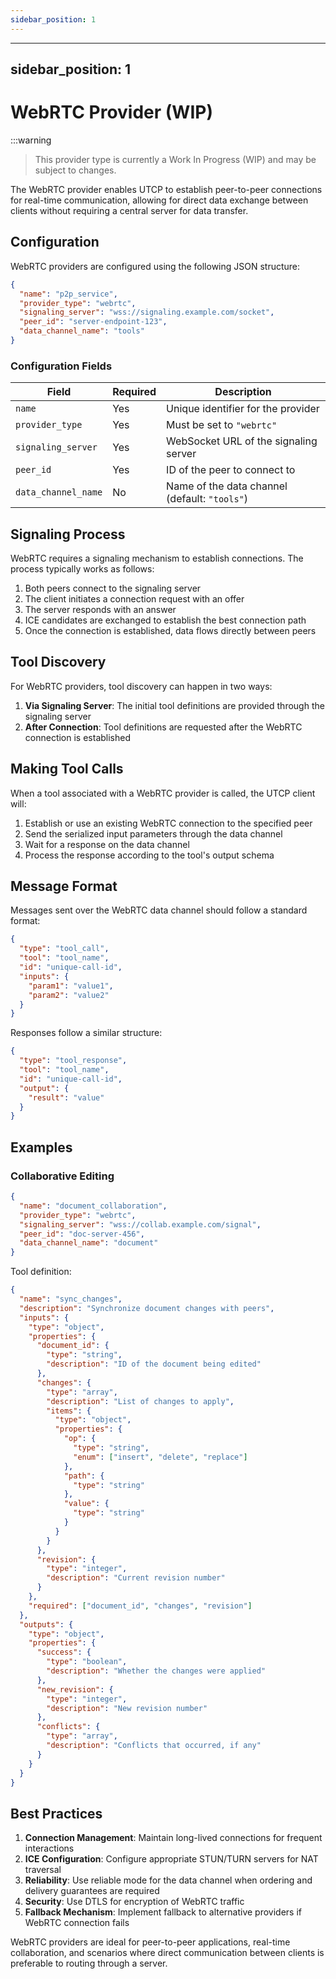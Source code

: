 ```yaml
---
sidebar_position: 1
---
```





---
sidebar_position: 1
---

# WebRTC Provider (WIP)

:::warning

> This provider type is currently a Work In Progress (WIP) and may be subject to changes.

The WebRTC provider enables UTCP to establish peer-to-peer connections for real-time communication, allowing for direct data exchange between clients without requiring a central server for data transfer.

## Configuration

WebRTC providers are configured using the following JSON structure:

```json
{
  "name": "p2p_service",
  "provider_type": "webrtc",
  "signaling_server": "wss://signaling.example.com/socket",
  "peer_id": "server-endpoint-123",
  "data_channel_name": "tools"
}
```

### Configuration Fields

| Field | Required | Description |
|-------|----------|-------------|
| `name` | Yes | Unique identifier for the provider |
| `provider_type` | Yes | Must be set to `"webrtc"` |
| `signaling_server` | Yes | WebSocket URL of the signaling server |
| `peer_id` | Yes | ID of the peer to connect to |
| `data_channel_name` | No | Name of the data channel (default: `"tools"`) |

## Signaling Process

WebRTC requires a signaling mechanism to establish connections. The process typically works as follows:

1. Both peers connect to the signaling server
2. The client initiates a connection request with an offer
3. The server responds with an answer
4. ICE candidates are exchanged to establish the best connection path
5. Once the connection is established, data flows directly between peers

## Tool Discovery

For WebRTC providers, tool discovery can happen in two ways:

1. **Via Signaling Server**: The initial tool definitions are provided through the signaling server
2. **After Connection**: Tool definitions are requested after the WebRTC connection is established

## Making Tool Calls

When a tool associated with a WebRTC provider is called, the UTCP client will:

1. Establish or use an existing WebRTC connection to the specified peer
2. Send the serialized input parameters through the data channel
3. Wait for a response on the data channel
4. Process the response according to the tool's output schema

## Message Format

Messages sent over the WebRTC data channel should follow a standard format:

```json
{
  "type": "tool_call",
  "tool": "tool_name",
  "id": "unique-call-id",
  "inputs": {
    "param1": "value1",
    "param2": "value2"
  }
}
```

Responses follow a similar structure:

```json
{
  "type": "tool_response",
  "tool": "tool_name",
  "id": "unique-call-id",
  "output": {
    "result": "value"
  }
}
```

## Examples

### Collaborative Editing

```json
{
  "name": "document_collaboration",
  "provider_type": "webrtc",
  "signaling_server": "wss://collab.example.com/signal",
  "peer_id": "doc-server-456",
  "data_channel_name": "document"
}
```

Tool definition:
```json
{
  "name": "sync_changes",
  "description": "Synchronize document changes with peers",
  "inputs": {
    "type": "object",
    "properties": {
      "document_id": {
        "type": "string",
        "description": "ID of the document being edited"
      },
      "changes": {
        "type": "array",
        "description": "List of changes to apply",
        "items": {
          "type": "object",
          "properties": {
            "op": {
              "type": "string",
              "enum": ["insert", "delete", "replace"]
            },
            "path": {
              "type": "string"
            },
            "value": {
              "type": "string"
            }
          }
        }
      },
      "revision": {
        "type": "integer",
        "description": "Current revision number"
      }
    },
    "required": ["document_id", "changes", "revision"]
  },
  "outputs": {
    "type": "object",
    "properties": {
      "success": {
        "type": "boolean",
        "description": "Whether the changes were applied"
      },
      "new_revision": {
        "type": "integer",
        "description": "New revision number"
      },
      "conflicts": {
        "type": "array",
        "description": "Conflicts that occurred, if any"
      }
    }
  }
}
```

## Best Practices

1. **Connection Management**: Maintain long-lived connections for frequent interactions
2. **ICE Configuration**: Configure appropriate STUN/TURN servers for NAT traversal
3. **Reliability**: Use reliable mode for the data channel when ordering and delivery guarantees are required
4. **Security**: Use DTLS for encryption of WebRTC traffic
5. **Fallback Mechanism**: Implement fallback to alternative providers if WebRTC connection fails

WebRTC providers are ideal for peer-to-peer applications, real-time collaboration, and scenarios where direct communication between clients is preferable to routing through a server.
